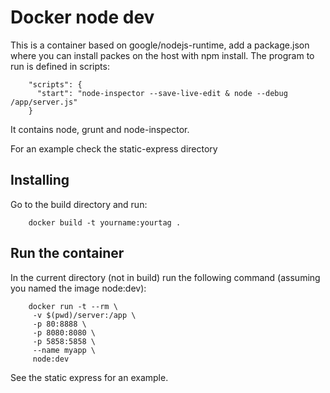 Docker node dev
===============

This is a container based on google/nodejs-runtime, add a package.json where you can install packes on the host with npm install. The program to run is defined in scripts:

        "scripts": {
          "start": "node-inspector --save-live-edit & node --debug /app/server.js"
        }

It contains node, grunt and node-inspector.

For an example check the static-express directory

Installing
----------

Go to the build directory and run:

        docker build -t yourname:yourtag .
        
Run the container
-----------------

In the current directory (not in build) run the following command (assuming you named the image node:dev):

        docker run -t --rm \
         -v $(pwd)/server:/app \
         -p 80:8888 \
         -p 8080:8080 \
         -p 5858:5858 \
         --name myapp \
         node:dev
         
See the static express for an example.
